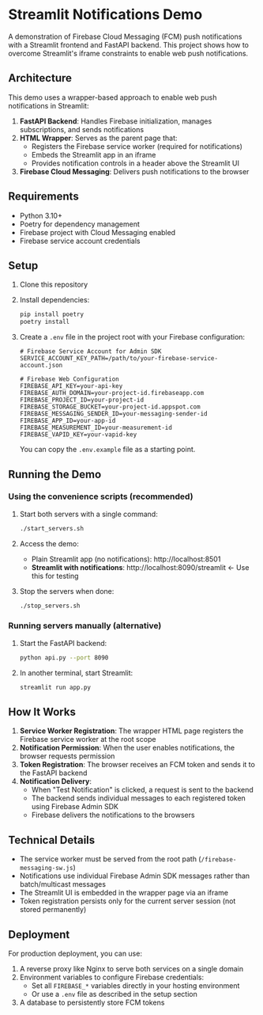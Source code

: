 # Streamlit Notifications Demo

A demonstration of Firebase Cloud Messaging (FCM) push notifications with a Streamlit frontend and FastAPI backend. This project shows how to overcome Streamlit's iframe constraints to enable web push notifications.

## Architecture

This demo uses a wrapper-based approach to enable web push notifications in Streamlit:

1. **FastAPI Backend**: Handles Firebase initialization, manages subscriptions, and sends notifications
2. **HTML Wrapper**: Serves as the parent page that:
   - Registers the Firebase service worker (required for notifications)
   - Embeds the Streamlit app in an iframe
   - Provides notification controls in a header above the Streamlit UI
3. **Firebase Cloud Messaging**: Delivers push notifications to the browser

## Requirements

- Python 3.10+
- Poetry for dependency management
- Firebase project with Cloud Messaging enabled
- Firebase service account credentials

## Setup

1. Clone this repository
2. Install dependencies:
   ```bash
   pip install poetry
   poetry install
   ```
3. Create a `.env` file in the project root with your Firebase configuration:
   ```
   # Firebase Service Account for Admin SDK
   SERVICE_ACCOUNT_KEY_PATH=/path/to/your-firebase-service-account.json

   # Firebase Web Configuration
   FIREBASE_API_KEY=your-api-key
   FIREBASE_AUTH_DOMAIN=your-project-id.firebaseapp.com
   FIREBASE_PROJECT_ID=your-project-id
   FIREBASE_STORAGE_BUCKET=your-project-id.appspot.com
   FIREBASE_MESSAGING_SENDER_ID=your-messaging-sender-id
   FIREBASE_APP_ID=your-app-id
   FIREBASE_MEASUREMENT_ID=your-measurement-id
   FIREBASE_VAPID_KEY=your-vapid-key
   ```
   
   You can copy the `.env.example` file as a starting point.

## Running the Demo

### Using the convenience scripts (recommended)

1. Start both servers with a single command:
   ```bash
   ./start_servers.sh
   ```

2. Access the demo:
   - Plain Streamlit app (no notifications): http://localhost:8501
   - **Streamlit with notifications**: http://localhost:8090/streamlit ← Use this for testing

3. Stop the servers when done:
   ```bash
   ./stop_servers.sh
   ```

### Running servers manually (alternative)

1. Start the FastAPI backend:
   ```bash
   python api.py --port 8090
   ```

2. In another terminal, start Streamlit:
   ```bash
   streamlit run app.py
   ```

## How It Works

1. **Service Worker Registration**: The wrapper HTML page registers the Firebase service worker at the root scope
2. **Notification Permission**: When the user enables notifications, the browser requests permission
3. **Token Registration**: The browser receives an FCM token and sends it to the FastAPI backend
4. **Notification Delivery**: 
   - When "Test Notification" is clicked, a request is sent to the backend
   - The backend sends individual messages to each registered token using Firebase Admin SDK
   - Firebase delivers the notifications to the browsers

## Technical Details

- The service worker must be served from the root path (`/firebase-messaging-sw.js`)
- Notifications use individual Firebase Admin SDK messages rather than batch/multicast messages
- The Streamlit UI is embedded in the wrapper page via an iframe
- Token registration persists only for the current server session (not stored permanently)

## Deployment

For production deployment, you can use:

1. A reverse proxy like Nginx to serve both services on a single domain
2. Environment variables to configure Firebase credentials:
   - Set all `FIREBASE_*` variables directly in your hosting environment 
   - Or use a `.env` file as described in the setup section
3. A database to persistently store FCM tokens